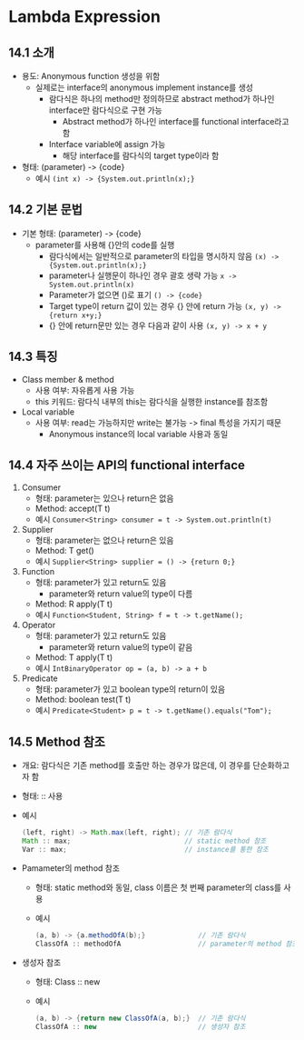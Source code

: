 # Lambda Expression

## 14.1  소개

* 용도: Anonymous function 생성을 위함
  * 실제로는 interface의 anonymous implement instance를 생성
    * 람다식은 하나의 method만 정의하므로 abstract method가 하나인 interface만 람다식으로 구현 가능
      * Abstract method가 하나인 interface를 functional interface라고 함
    * Interface variable에 assign 가능
      * 해당 interface를 람다식의 target type이라 함
* 형태: (parameter) -> {code}
  * 예시 ```(int x) -> {System.out.println(x);}```

## 14.2 기본 문법

* 기본 형태: (parameter) -> {code}
  * parameter를 사용해 {}안의 code를 실행
    * 람다식에서는 일반적으로 parameter의 타입을 명시하지 않음
        ```(x) -> {System.out.println(x);}```
    * parameter나 실행문이 하나인 경우 괄호 생략 가능
        ```x -> System.out.println(x)```
    * Parameter가 없으면 ()로 표기
        ```() -> {code}```
    * Target type이 return 값이 있는 경우 {} 안에 return 가능
        ```(x, y) -> {return x+y;}```
    * {} 안에 return문만 있는 경우 다음과 같이 사용
        ```(x, y) -> x + y```

## 14.3 특징

* Class member & method
  * 사용 여부: 자유롭게 사용 가능
  * this 키워드: 람다식 내부의 this는 람다식을 실행한 instance를 참조함
* Local variable
  * 사용 여부: read는 가능하지만 write는 불가능 -> final 특성을 가지기 때문
    * Anonymous instance의 local variable 사용과 동일

## 14.4 자주 쓰이는 API의 functional interface

1. Consumer
   * 형태: parameter는 있으나 return은 없음
   * Method: accept(T t)
   * 예시
        ```Consumer<String> consumer = t -> System.out.println(t)```
2. Supplier
   * 형태: parameter는 없으나 return은 있음
   * Method: T get()
   * 예시
        ```Supplier<String> supplier = () -> {return 0;}```
3. Function
   * 형태: parameter가 있고 return도 있음
     * parameter와 return value의 type이 다름
   * Method: R apply(T t)
   * 예시
        ```Function<Student, String> f = t -> t.getName();```
4. Operator
   * 형태: parameter가 있고 return도 있음
     * parameter와 return value의 type이 같음
   * Method: T apply(T t)
   * 예시
        ```IntBinaryOperator op = (a, b) -> a + b```
5. Predicate
   * 형태: parameter가 있고 boolean type의 return이 있음
   * Method: boolean test(T t)
   * 예시
        ```Predicate<Student> p = t -> t.getName().equals("Tom");```

## 14.5 Method 참조

* 개요: 람다식은 기존 method를 호출만 하는 경우가 많은데, 이 경우를 단순화하고자 함
* 형태: :: 사용
* 예시
  
    ```Java
    (left, right) -> Math.max(left, right); // 기존 람다식
    Math :: max;                            // static method 참조
    Var :: max;                             // instance를 통한 참조
    ```

* Pamameter의 method 참조
  * 형태: static method와 동일, class 이름은 첫 번째 parameter의 class를 사용
  * 예시

    ```Java
    (a, b) -> {a.methodOfA(b);}             // 기존 람다식
    ClassOfA :: methodOfA                   // parameter의 method 참조
    ```

* 생성자 참조
  * 형태: Class :: new
  * 예시

    ```Java
    (a, b) -> {return new ClassOfA(a, b);}  // 기존 람다식
    ClassOfA :: new                         // 생성자 참조
    ```
